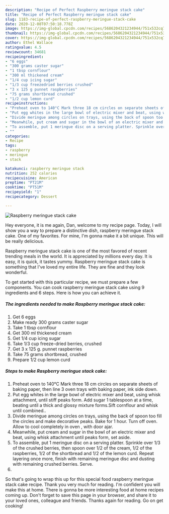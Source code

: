 ```yaml
---
description: "Recipe of Perfect Raspberry meringue stack cake"
title: "Recipe of Perfect Raspberry meringue stack cake"
slug: 1183-recipe-of-perfect-raspberry-meringue-stack-cake
date: 2020-12-08T07:50:18.778Z
image: https://img-global.cpcdn.com/recipes/5686204321234944/751x532cq70/raspberry-meringue-stack-cake-recipe-main-photo.jpg
thumbnail: https://img-global.cpcdn.com/recipes/5686204321234944/751x532cq70/raspberry-meringue-stack-cake-recipe-main-photo.jpg
cover: https://img-global.cpcdn.com/recipes/5686204321234944/751x532cq70/raspberry-meringue-stack-cake-recipe-main-photo.jpg
author: Ethel Wallace
ratingvalue: 4.5
reviewcount: 34681
recipeingredient:
- "6 eggs"
- "300 grams caster sugar"
- "1 tbsp cornflour"
- "300 ml thickened cream"
- "1/4 cup icing sugar"
- "1/3 cup freezedried berries crushed"
- "3 x 125 g punnet raspberries"
- "75 grams shortbread crushed"
- "1/2 cup lemon curd"
recipeinstructions:
- "Preheat oven to 140°C Mark three 18 cm circles on separate sheets of baking paper, then line 3 oven trays with baking paper, ink side down."
- "Put egg whites in the large bowl of electric mixer and beat, using whisk attachment, until stiff peaks form. Add sugar 1 tablespoon at a time, beating until a thick and glossy mixture forms.Sift cornflour and whisk until combined.."
- "Divide meringue among circles on trays, using the back of spoon too fill the circles and make decorative peaks. Bake for 1 hour. Turn off oven. Allow to cool completely in oven , with door ajar."
- "Meanwhile, put cream and sugar in the bowl of an electric mixer and beat, using whisk attachment until peaks form, set aside."
- "To assemble, put 1 meringue disc on a serving platter. Sprinkle over 1/3  of the crushed berries, then spoon over 1/2  of the cream, 1/2  of the raspberries, 1/2  of the shortbread and 1/2 of the lemon curd. Repeat  layering once more, finish with remaining meringue disc and dusting with remaining crushed berries. Serve."
- ""
categories:
- Recipe
tags:
- raspberry
- meringue
- stack

katakunci: raspberry meringue stack 
nutrition: 252 calories
recipecuisine: American
preptime: "PT21M"
cooktime: "PT51M"
recipeyield: "1"
recipecategory: Dessert

---
```



![Raspberry meringue stack cake](https://img-global.cpcdn.com/recipes/5686204321234944/751x532cq70/raspberry-meringue-stack-cake-recipe-main-photo.jpg)

Hey everyone, it is me again, Dan, welcome to my recipe page. Today, I will show you a way to prepare a distinctive dish, raspberry meringue stack cake. One of my favorites. For mine, I'm gonna make it a bit unique. This will be really delicious.

Raspberry meringue stack cake is one of the most favored of recent trending meals in the world. It is appreciated by millions every day. It is easy, it is quick, it tastes yummy. Raspberry meringue stack cake is something that I've loved my entire life. They are fine and they look wonderful.




To get started with this particular recipe, we must prepare a few components. You can cook raspberry meringue stack cake using 9 ingredients and 6 steps. Here is how you can achieve it.

<!--inarticleads1-->

##### The ingredients needed to make Raspberry meringue stack cake:

1. Get 6 eggs
1. Make ready 300 grams caster sugar
1. Take 1 tbsp cornflour
1. Get 300 ml thickened cream
1. Get 1/4 cup icing sugar
1. Take 1/3 cup freeze-dried berries, crushed
1. Get 3 x 125 g. punnet raspberries
1. Take 75 grams shortbread, crushed
1. Prepare 1/2 cup lemon curd




<!--inarticleads2-->

##### Steps to make Raspberry meringue stack cake:

1. Preheat oven to 140°C Mark three 18 cm circles on separate sheets of baking paper, then line 3 oven trays with baking paper, ink side down.
1. Put egg whites in the large bowl of electric mixer and beat, using whisk attachment, until stiff peaks form. Add sugar 1 tablespoon at a time, beating until a thick and glossy mixture forms.Sift cornflour and whisk until combined..
1. Divide meringue among circles on trays, using the back of spoon too fill the circles and make decorative peaks. Bake for 1 hour. Turn off oven. Allow to cool completely in oven , with door ajar.
1. Meanwhile, put cream and sugar in the bowl of an electric mixer and beat, using whisk attachment until peaks form, set aside.
1. To assemble, put 1 meringue disc on a serving platter. Sprinkle over 1/3  of the crushed berries, then spoon over 1/2  of the cream, 1/2  of the raspberries, 1/2  of the shortbread and 1/2 of the lemon curd. Repeat  layering once more, finish with remaining meringue disc and dusting with remaining crushed berries. Serve.
1. 




So that's going to wrap this up for this special food raspberry meringue stack cake recipe. Thank you very much for reading. I'm confident you will make this at home. There is gonna be more interesting food at home recipes coming up. Don't forget to save this page in your browser, and share it to your loved ones, colleague and friends. Thanks again for reading. Go on get cooking!
